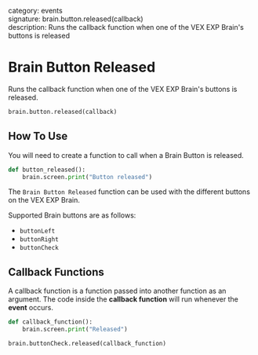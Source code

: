 category: events  
signature: brain.button.released(callback)  
description: Runs the callback function when one of the VEX EXP Brain's buttons is released  

# Brain Button Released

Runs the callback function when one of the VEX EXP Brain's buttons is released.

```python
brain.button.released(callback)
```

## How To Use

You will need to create a function to call when a Brain Button is released.

```python
def button_released():
    brain.screen.print("Button released")
```

The `Brain Button Released` function can be used with the different buttons on the VEX EXP Brain.

Supported Brain buttons are as follows:

- `buttonLeft`
- `buttonRight`
- `buttonCheck`

## Callback Functions

A callback function is a function passed into another function as an argument. The code inside the **callback function** will run whenever the **event** occurs. 

```python
def callback_function():
    brain.screen.print("Released")

brain.buttonCheck.released(callback_function)
```

<advanced>
</advanced>